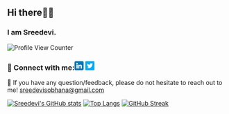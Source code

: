 ## Hi there👋👋
### I am Sreedevi. 
![Profile View Counter](https://komarev.com/ghpvc/?username=sreedevi111)

<!-- ![visitor badge](https://visitor-badge.glitch.me/badge?page_id=sreedevi111.visitor-badge&left_color=red&right_color=green)  -->
<!-- - 📫 How to reach me: sreedevisobhana@gmail.com -->


### 🤝 Connect with me:<a href="https://www.linkedin.com/in/sreedevi-s-97b502176/"><img  src="https://raw.githubusercontent.com/sreedevi111/sreedevi111/main/linkedin.png" alt="Sreedevi | LinkedIn" width="21px"/></a>     <a href="https://https://twitter.com/sreedevi3009"><img src="https://raw.githubusercontent.com/sreedevi111/sreedevi111/main/twitter.png" alt="Sreedevi | Twitter" width="21px"/></a>

💬 If you have any question/feedback, please do not hesitate to reach out to me!
sreedevisobhana@gmail.com



<!--
**sreedevi111/sreedevi111** is a ✨ _special_ ✨ repository because its `README.md` (this file) appears on your GitHub profile.

Here are some ideas to get you started:

- 🔭 I’m currently working on ...
- 🌱 I’m currently learning ...
- 👯 I’m looking to collaborate on ...
- 🤔 I’m looking for help with ...
- 💬 Ask me about ...
- 📫 How to reach me: ...
- 😄 Pronouns: ...
- ⚡ Fun fact: ...

-->



[//]: # ([![Sreedevi's GitHub stats]&#40;https://github-readme-stats.vercel.app/api?username=sreedevi111&count_private=true&show_icons=true&theme=gradient&#41;]&#40;https://github.com/sreedevi111/github-readme-stats&#41;)
[![Sreedevi's GitHub stats](https://awesome-github-stats.azurewebsites.net/user-stats/sreedevi111?cardType=github&theme=github&Text=010215&Background=FDFFFC&Title=1F0315&Border=140FDD)](https://git.io/awesome-stats-card)
[![Top Langs](https://github-readme-stats.vercel.app/api/top-langs/?username=sreedevi111&layout=compact&line_height=31)](https://github.com/sreedevi111/github-readme-stats)
[![GitHub Streak](https://github-readme-streak-stats.herokuapp.com?user=sreedevi111&hide_border=true&date_format=M%20j%5B%2C%20Y%5D)](https://git.io/streak-stats)


